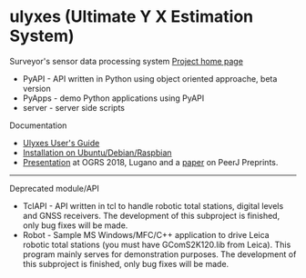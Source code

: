 ulyxes (Ultimate Y X Estimation System)
=======================================

Surveyor's sensor data processing system
[Project home page](http://www.agt.bme.hu/ulyxes)

* PyAPI - API written in Python using object oriented approache, beta version
* PyApps - demo Python applications using PyAPI
* server - server side scripts

Documentation
* [Ulyxes User's Guide](https://github.com/zsiki/ulyxes/blob/master/doc/Ulyxes_user_doc.rst)
* [Installation on Ubuntu/Debian/Raspbian](https://github.com/zsiki/ulyxes/blob/master/doc/ubuntu_istall.rst)
* [Presentation](https://www.slideshare.net/ZoltanSiki/ulyxes) at OGRS 2018, Lugano and a <a href="https://peerj.com/preprints/27226v1/">paper</a> on PeerJ Preprints.
---
Deprecated module/API

* TclAPI - API written in tcl to handle robotic total stations, digital levels and GNSS receivers. The development of this subproject is finished, only bug fixes will be made.
* Robot - Sample MS Windows/MFC/C++ application to drive Leica robotic total stations (you must have GComS2K120.lib from Leica). This program mainly serves for demonstration purposes. The development of this subproject is finished, only bug fixes will be made.
